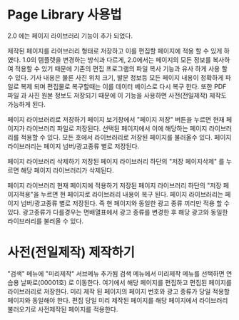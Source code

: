 # Page Library 사용법

2.0 에는 페이지 라이브러리 기능이 추가 되었다.

제작된 페이지를 라이브러리 형태로 저장하고 이를 편집할 페이지에 적용 할 수 있게 하였다.
1.0의 템플렛을 변경하는 방식과 다르게, 2.0에서는 페이지의 모든 정보를 복사하여 적용할 수 있기 때문에 기존의 편집 프로그램의 파일 복사 기능과 유사 하게 사용 할 수 있다.
기사 내용은 물론 사진 위치 크기, 발문 정보등 모든 페이지 내용이 정확하게 파일로 복제 되며 편집물로 복구할때는 이를 데이터 베이스로 다시 복구 한다. 
또한 PDF 파일 과 사진 원본 정보도 저장되기 때문에 이 기능을 사용하면 사전(전일제작) 제작도 가능하게 된다.

페이지 라이브러리로 저장하기
페이지 보기창에서 "페이지 저장" 버튼을 누르면 현재 페이지가 라이브러리 파일로 저장된다.
선택된 페이지에서 이에 해당하는 페이지 라이브러리를 적용할 수 있다.
모든 호에서 라이브러리로 저장된 페이지를 불러올수 있다.
페이지 라이브러리는 페이지 넘버/광고종류 별로 저장된다.

페이지 라이브러리 삭제하기
저장된 페이지 라이브러리 하단의 "저장 페이지삭제" 를 누르면 해당 페이지 라이브러리가 삭제된다.

페이지 라이브러리 현재 페이지에 적용하기
저장된 페이지 라이브러리 하단의 "저장 페이지적용"을 누르면 현 페이지로 라이브러리 내용이 복구 된다.
페이지 라이브러리는 페이지 넘버/광고종류 별로 저장된다. 즉 현 페이지와 동일한 광고 종류 끼리만 적용 할 수 있다.
광고종류가 다를경우는 면배열표에서 광고 종류를 변경한 후 해당 광고와 동일한 라이브러리를 불러올 수 있다.

# 사전(전일제작) 제작하기

"검색" 메뉴에 "미리제작" 서브메뉴 추가됨
검색 메뉴에서 미리제작 메뉴를 선택하면 연습용 날짜로(00001호) 로 이동한다.
여기에서 해당 페이지를 편집하고 편집된 페이지를 라이브러리로 저장한다.
미리 제작 된 페이지의 페이지 번호와 광고 종류가 당일 적용할 페이지와 동일해야 한다.
편집 당일 미리 제작된 페이지를 해당 페이지에서 라이브러리 불러오기로 사전제작된 페이지를 적용한다.




